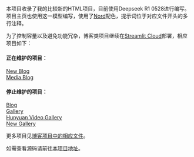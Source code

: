 本项目收录了我的比较新的HTML项目，目前使用Deepseek R1 0528进行编写。项目主页也使用这一模型编写，使用了[Nord](https://github.com/nordtheme/nord)配色，提示词位于对应文件开头的多行注释。

为了控制容量以及避免功能冗杂，博客类项目继续在[Streamlit Cloud](https://docs.streamlit.io/deploy/streamlit-community-cloud)部署，相应项目如下：

#### 正在维护的项目：
[New Blog](https://willian7004-new-blog.streamlit.app/)\
[Media Blog](https://willian7004-media-blog.streamlit.app/)

#### 停止维护的项目：
[Blog](https://william7004-blog.streamlit.app/)\
[Gallery](https://william7004-gallery.streamlit.app/)\
[Hunyuan Video Gallery](https://william7004-hunyuan-video-gallery.streamlit.app/)\
[New Gallery](https://william7004-new-gallery.streamlit.app/)

更多项目见[博客项目中的相应文件](https://github.com/Willian7004/new-blog/blob/main/dynamic/%E6%88%91%E7%9A%84%E7%BC%96%E7%A8%8B%E6%8A%80%E6%9C%AF%E6%A0%88.md)。

如需查看源码请前往[本项目地址](https://github.com/Willian7004/Willian7004.github.io)。